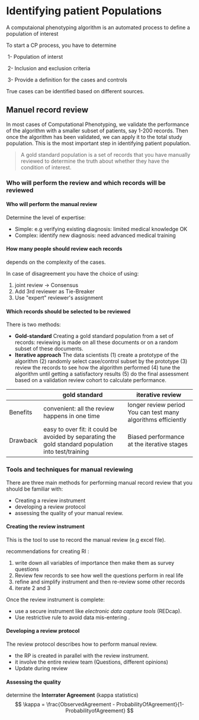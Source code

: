# Identifying patient Populations

A computaional phenotyping algorithm is an automated process to define a population of interest

To start a CP process, you have to determine 

​	1- Population of interst 

​	2- Inclusion and exclusion criteria

​	3- Provide a definition for the cases and controls

True cases can be identified based on different sources.  

 

## Manuel record review

In most cases of Computational Phenotyping, we validate the performance of the algorithm with a smaller subset of patients, say 1-200 records. Then once the algorithm has been validated, we can apply it to the total study population. This is the most important step in identifying patient population.

> A gold standard population is a set of records that you have manually  reviewed to determine the truth about whether they have the condition of interest. 

### Who will perform the review and which records will be reviewed

#### Who will perform the manual review

Determine the level of expertise:

* Simple: e.g verifying existing diagnosis: limited medical knowledge OK 
* Complex: identify new diagnosis: need advanced medical training 

#### How many people should review each records 

depends on the complexity of the cases. 

In case of disagreement you have the choice of using: 

1. joint review -> Consensus
2. Add 3rd reviewer as Tie-Breaker
3. Use "expert" reviewer's assignment 

#### Which records should be selected to be reviewed 

There is two methods: 

* **Gold-standard** Creating a gold standard population from a set of records: reviewing is made on all these documents or on a random subset of these documents. 
* **Iterative approach** The data scientists (1) create a prototype of the algorithm (2) randomly select case/control subset by the prototype (3) review the records to see how the algorithm performed (4) tune the algorithm until getting a satisfactory results (5) do the final assessment based on a validation review cohort to calculate performance. 



|          | gold standard                                                | iterative review                                             |
| -------- | ------------------------------------------------------------ | ------------------------------------------------------------ |
| Benefits | convenient: all the review happens in one time               | longer review period You can test many algorithms efficiently |
| Drawback | easy to over fit: it could be avoided by separating the gold standard population into test/training | Biased performance at the iterative stages                   |

### Tools and techniques for manual reviewing

There are three main methods for performing  manual record review that you should be familiar with: 

* Creating a review instrument
* developing a review protocol
* assessing the quality of your manual review.

#### Creating the review instrument

This is the tool to use to record the manual review (e.g excel file).

recommendations for creating RI : 

1. write down all variables of importance then make them as survey questions
2. Review few records to see how well the questions perform in real life
3. refine and simplify instrument and then re-review  some other records
4. iterate 2 and 3 

Once the review instrument is complete:

* use a secure instrument like *electronic data capture tools* (REDcap).
* Use restrictive rule to avoid data mis-entering .

#### Developing a review protocol 

The review protocol describes how to perform manual review. 

* the RP is created in parallel with the review instrument. 
* it involve the entire review team (Questions, different opinions)
* Update during review

#### Assessing the quality 

determine the **Interrater Agreement**  (kappa statistics)
$$
\kappa = \frac{ObservedAgreement - ProbabilityOfAgreement}{1-ProbabilityofAgreement}
$$







